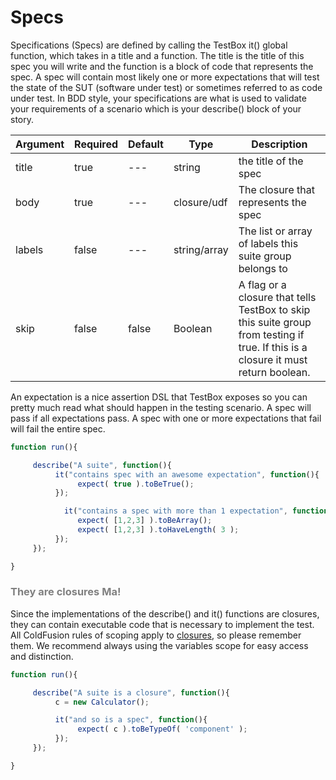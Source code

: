 # Specs

Specifications (Specs) are defined by calling the TestBox it() global function, which takes in a title and a function. The title is the title of this spec you will write and the function is a block of code that represents the spec. A spec will contain most likely one or more expectations that will test the state of the SUT (software under test) or sometimes referred to as code under test. In BDD style, your specifications are what is used to validate your requirements of a scenario which is your describe() block of your story.

|Argument|Required|Default|Type|Description|
|--|--|--|--|--|
|title|true|---|string|the title of the spec|
|body|true|---|closure/udf|The closure that represents the spec|
|labels|false|---|string/array|The list or array of labels this suite group belongs to|
|skip|false|false|Boolean|A flag or a closure that tells TestBox to skip this suite group from testing if true. If this is a closure it must return boolean.|

An expectation is a nice assertion DSL that TestBox exposes so you can pretty much read what should happen in the testing scenario. A spec will pass if all expectations pass. A spec with one or more expectations that fail will fail the entire spec.

```javascript
function run(){

     describe("A suite", function(){
          it("contains spec with an awesome expectation", function(){
               expect( true ).toBeTrue();
          });

            it("contains a spec with more than 1 expectation", function(){
               expect( [1,2,3] ).toBeArray();
               expect( [1,2,3] ).toHaveLength( 3 );
          });
     });

}
```

<h3 style="color:grey">They are closures Ma!</h3>

Since the implementations of the describe() and it() functions are closures, they can contain executable code that is necessary to implement the test. All ColdFusion rules of scoping apply to [closures](http://help.adobe.com/en_US/ColdFusion/10.0/Developing/WSe61e35da8d31851842acbba1353e848b35-8000.html), so please remember them. We recommend always using the variables scope for easy access and distinction.

```javascript
function run(){

     describe("A suite is a closure", function(){
          c = new Calculator();

          it("and so is a spec", function(){
               expect( c ).toBeTypeOf( 'component' );
          });
     });

}
```
